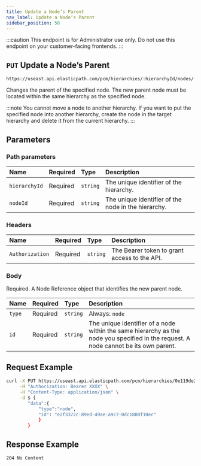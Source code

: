 ```yaml
---
title: Update a Nodeʼs Parent
nav_label: Update a Nodeʼs Parent
sidebar_position: 50
---
```


:::caution
This endpoint is for Administrator use only. Do not use this endpoint on your customer-facing frontends.
:::

## `PUT` Update a Nodeʼs Parent

```http
https://useast.api.elasticpath.com/pcm/hierarchies/:hierarchyId/nodes/:nodeId/relationships/parent
```

Changes the parent of the specified node. The new parent node must be located within the same hierarchy as the specified node.

:::note
You cannot move a node to another hierarchy. If you want to put the specified node into another hierarchy, create the node in the target hierarchy and delete it from the current hierarchy.
:::

## Parameters

### Path parameters

| Name | Required | Type | Description |
| :--- | :--- | :--- | :--- |
| `hierarchyId` | Required | `string` | The unique identifier of the hierarchy. |
| `nodeId` | Required | `string` | The unique identifier of the node in the hierarchy. |

### Headers

| Name | Required | Type | Description |
| :--- | :--- | :--- | :--- |
| `Authorization` | Required | `string` | The Bearer token to grant access to the API. |

### Body

Required. A Node Reference object that identifies the new parent node.

| Name | Required | Type | Description |
| :--- | :--- | :--- | :--- |
| `type` | Required | `string` | Always: `node` |
| `id` | Required | `string` | The unique identifier of a node within the same hierarchy as the node you specified in the request. A node cannot be its own parent. |

## Request Example

```bash
curl -X PUT https://useast.api.elasticpath.com/pcm/hierarchies/0e119de2-5fb0-4bca-9b84-b3fc6c903007/nodes/de3c3590-4138-4943-b04d-d7b7dc48fa54/relationships/parent \
     -H "Authorization: Bearer XXXX" \
     -H "Content-Type: application/json" \
     -d $ {
        "data":{
            "type":"node",
            "id": "e2f3372c-89ed-49ae-a9c7-0dc1888f10ec"
            }
        }
```

## Response Example

`204 No Content`
